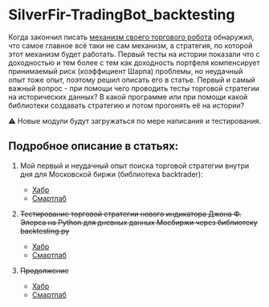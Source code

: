 # SilverFir-TradingBot_backtesting
Когда закончил писать [механизм своего торгового робота](https://github.com/empenoso/SilverFir-TradingBot) обнаружил, что самое главное всё таки не сам механизм, а стратегия, по которой этот механизм будет работать.
Первый тесты на истории показали что с доходностью и тем более с тем как доходность портфеля компенсирует принимаемый риск (коэффициент Шарпа) проблемы, но неудачный опыт тоже опыт, поэтому решил описать его в статье.
Первый и самый важный вопрос - при помощи чего проводить тесты торговой стратегии на исторических данных? В какой программе или при помощи какой библиотеки создавать стратегию и потом прогонять её на истории? 

⚠️ Новые модули будут загружаться по мере написания и тестирования. 

## Подробное описание в статьях:

1. Мой первый и неудачный опыт поиска торговой стратегии внутри дня для Московской биржи (библиотека backtrader):
   * [Хабр](https://habr.com/ru/articles/857402/)
   * [Смартлаб](https://smart-lab.ru/mobile/topic/1083556/)     

2. ~~Тестирование торговой стратегии нового индикатора Джона Ф. Элерса на Python для дневных данных Мосбиржи через библиотеку backtesting.py~~
   * [Хабр](https://habr.com/ru/articles/887440/)
   * [Смартлаб](https://smart-lab.ru/mobile/users/empenoso/blog/)

3. ~~Продолжение~~
   * [Хабр](https://habr.com/ru/users/empenoso/)
   * [Смартлаб](https://smart-lab.ru/mobile/users/empenoso/blog/)
